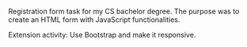 Registration form task for my CS bachelor degree. The purpose was to create an HTML form with JavaScript functionalities.

Extension activity: Use Bootstrap and make it responsive.
